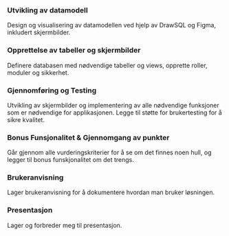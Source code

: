 ### Utvikling av datamodell
Design og visualisering av datamodellen ved hjelp av DrawSQL og Figma, inkludert skjermbilder.

### Opprettelse av tabeller og skjermbilder
Definere databasen med nødvendige tabeller og views, opprette roller, moduler og sikkerhet.

### Gjennomføring og Testing
Utvikling av skjermbilder og implementering av alle nødvendige funksjoner som er nødvendige for applikasjonen. Legge til støtte for brukertesting for å sikre kvalitet.

### Bonus Funsjonalitet & Gjennomgang av punkter
Går gjennom alle vurderingskriterier for å se om det finnes noen hull, og legger til bonus funskjonalitet om det trengs.

### Brukeranvisning
Lager brukeranvisning for å dokumentere hvordan man bruker løsningen.

### Presentasjon
Lager og forbreder meg til presentasjon.
